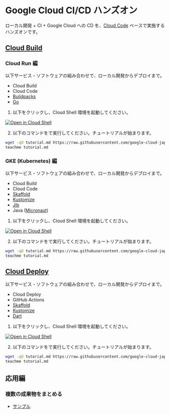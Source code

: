 # Google Cloud CI/CD ハンズオン

ローカル開発 + CI + Google Cloud への CD を、[Cloud Code](https://cloud.google.com/code?hl=ja) ベースで実施するハンズオンです。

## [Cloud Build](https://cloud.google.com/build?hl=ja)

### Cloud Run 編

以下サービス・ソフトウェアの組み合わせで、ローカル開発からデプロイまで。

- Cloud Build
- Cloud Code
- [Buildpacks](https://github.com/GoogleCloudPlatform/buildpacks)
- [Go](https://golang.org/)

1. 以下をクリックし、Cloud Shell 環境を起動してください。

[![Open in Cloud Shell](https://gstatic.com/cloudssh/images/open-btn.svg)](https://console.cloud.google.com/home/dashboard?cloudshell=true)

2. 以下のコマンドをで実行してください。チュートリアルが始まります。

```bash
wget -qO tutorial.md https://raw.githubusercontent.com/google-cloud-japan/appdev-cicd-handson/main/cloud-build/cloud-run.md
teachme tutorial.md
```

### GKE (Kubernetes) 編

以下サービス・ソフトウェアの組み合わせで、ローカル開発からデプロイまで。

- Cloud Build
- Cloud Code
- [Skaffold](https://skaffold.dev/)
- [Kustomize](https://kustomize.io/)
- [Jib](https://github.com/GoogleContainerTools/jib)
- Java ([Micronaut](https://micronaut.io/)) 

1. 以下をクリックし、Cloud Shell 環境を起動してください。

[![Open in Cloud Shell](https://gstatic.com/cloudssh/images/open-btn.svg)](https://console.cloud.google.com/home/dashboard?cloudshell=true)

2. 以下のコマンドをで実行してください。チュートリアルが始まります。

```bash
wget -qO tutorial.md https://raw.githubusercontent.com/google-cloud-japan/appdev-cicd-handson/main/cloud-build/kubernetes.md
teachme tutorial.md
```

## [Cloud Deploy](https://cloud.google.com/deploy?hl=ja)

以下サービス・ソフトウェアの組み合わせで、ローカル開発からデプロイまで。

- Cloud Deploy
- GitHub Actions
- [Skaffold](https://skaffold.dev/)
- [Kustomize](https://kustomize.io/)
- [Dart](https://dart.dev/)

1. 以下をクリックし、Cloud Shell 環境を起動してください。

[![Open in Cloud Shell](https://gstatic.com/cloudssh/images/open-btn.svg)](https://console.cloud.google.com/home/dashboard?cloudshell=true)

2. 以下のコマンドをで実行してください。チュートリアルが始まります。

```bash
wget -qO tutorial.md https://raw.githubusercontent.com/google-cloud-japan/appdev-cicd-handson/main/cloud-deploy/basic.md
teachme tutorial.md
```

## 応用編

### 複数の成果物をまとめる

- [サンプル](https://github.com/google-cloud-japan/appdev-cicd-handson/tree/main/others/multi-apps)
